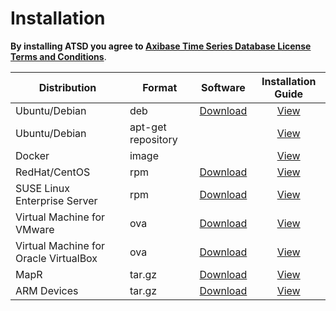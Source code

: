 # Installation

**By installing ATSD you agree to [Axibase Time Series Database License Terms and Conditions](https://axibase.com/wp-content/uploads/2014/12/ATSD-Community-Edition-Software-License.pdf)**.

| Distribution | Format | Software | Installation Guide |
| --- | --- | --- | :---: |
| Ubuntu/Debian  | deb | [Download](http://axibase.com/public/atsd_ce_deb_latest.htm)  | [View](debian.md#installation-from-debian-package) |
| Ubuntu/Debian | apt-get repository |  | [View](installing-from-repository.md)|
| Docker | image |  | [View](docker.md#install-on-docker)|
| RedHat/CentOS| rpm | [Download](http://axibase.com/public/atsd_ce_rpm_latest.htm)  | [View](rpm-redhat-centos.md)|
| SUSE Linux Enterprise Server | rpm  | [Download](http://axibase.com/public/atsd_ce_rpm_sles_latest.htm)  | [View](rpm-sles.md)|
| Virtual Machine for VMware | ova | [Download](http://axibase.com/public/atsd_ce_ova_latest.htm)  | [View](vmware-esxi-server-vsphere.md)|
| Virtual Machine for Oracle VirtualBox | ova | [Download](http://axibase.com/public/atsd_ce_ova_latest.htm)  | [View](virtualbox.md)|
| MapR | tar.gz | [Download](http://axibase.com/public/atsd_ce_distrib_latest.htm) | [View](mapr.md)|
| ARM Devices | tar.gz | [Download](http://axibase.com/public/atsd_ce_distrib_latest.htm)  | [View](arm.md)|


